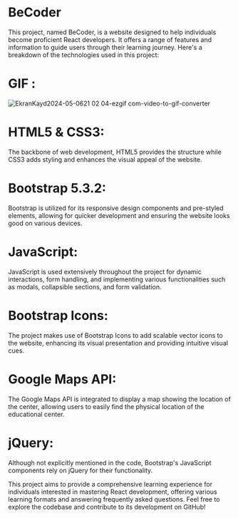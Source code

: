 # BeCoder

This project, named BeCoder, is a website designed to help individuals become proficient React developers. It offers a range of features and information to guide users through their learning journey. Here's a breakdown of the technologies used in this project:

# GIF :
![EkranKayd2024-05-0621 02 04-ezgif com-video-to-gif-converter](https://github.com/Mehtapyalcin1/BeCoder/assets/148896925/1cefdf24-c65b-47c1-a2c6-27a9a117d565)


# HTML5 & CSS3: 
The backbone of web development, HTML5 provides the structure while CSS3 adds styling and enhances the visual appeal of the website.

#  Bootstrap 5.3.2: 
Bootstrap is utilized for its responsive design components and pre-styled elements, allowing for quicker development and ensuring the website looks good on various devices.

# JavaScript: 
JavaScript is used extensively throughout the project for dynamic interactions, form handling, and implementing various functionalities such as modals, collapsible sections, and form validation.

# Bootstrap Icons: 
The project makes use of Bootstrap Icons to add scalable vector icons to the website, enhancing its visual presentation and providing intuitive visual cues.

#  Google Maps API: 
The Google Maps API is integrated to display a map showing the location of the center, allowing users to easily find the physical location of the educational center.

# jQuery: 
Although not explicitly mentioned in the code, Bootstrap's JavaScript components rely on jQuery for their functionality.

This project aims to provide a comprehensive learning experience for individuals interested in mastering React development, offering various learning formats and answering frequently asked questions. 
Feel free to explore the codebase and contribute to its development on GitHub!
